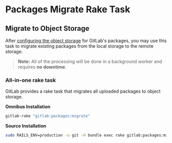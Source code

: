 # Packages Migrate Rake Task

## Migrate to Object Storage

After [configuring the object storage](../../maven_repository.md#using-object-storage) for GitLab's packages, you may use this task to migrate existing packages from the local storage to the remote storage.

>**Note:**
All of the processing will be done in a background worker and requires **no downtime**.

### All-in-one rake task

GitLab provides a rake task that migrates all uploaded packages to object storage.

**Omnibus Installation**

```bash
gitlab-rake "gitlab:packages:migrate"
```

**Source Installation**

```bash
sudo RAILS_ENV=production -u git -H bundle exec rake gitlab:packages:migrate
```
